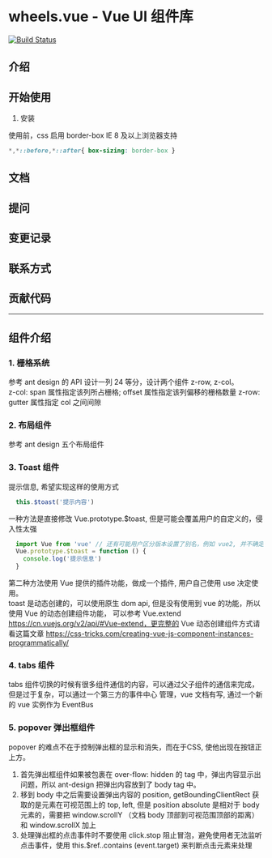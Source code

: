 # wheels.vue - Vue UI 组件库

[![Build Status](https://travis-ci.com/dogezhou/wheels.vue.svg?token=S9BrsoFPAZWAy5gdzFSy&branch=master)](https://travis-ci.com/dogezhou/wheels.vue)

## 介绍

## 开始使用

1. 安装

使用前，css 启用 border-box
IE 8 及以上浏览器支持
```css
*,*::before,*::after{ box-sizing: border-box }
```

## 文档

## 提问

## 变更记录

## 联系方式

## 贡献代码


---
## 组件介绍

### 1. 栅格系统
参考 ant design 的 API 设计一列 24 等分，设计两个组件 z-row, z-col。  
z-col: span 属性指定该列所占栅格; offset 属性指定该列偏移的栅格数量
z-row: gutter 属性指定 col 之间间隙

### 2. 布局组件
参考 ant design 五个布局组件

### 3. Toast 组件
提示信息, 希望实现这样的使用方式
```javascript
  this.$toast('提示内容')
```
一种方法是直接修改 Vue.prototype.$toast, 但是可能会覆盖用户的自定义的，侵入性太强  
```javascript
  import Vue from 'vue' // 还有可能用户区分版本设置了别名，例如 vue2, 并不确定
  Vue.prototype.$toast = function () {
    console.log('提示信息')
  }
```
第二种方法使用 Vue 提供的插件功能，做成一个插件, 用户自己使用 use 决定使用。  
toast 是动态创建的，可以使用原生 dom api, 但是没有使用到 vue 的功能，所以使用 Vue 的动态创建组件功能，
可以参考 Vue.extend https://cn.vuejs.org/v2/api/#Vue-extend，更完整的 Vue 动态创建组件方式请看这篇文章
https://css-tricks.com/creating-vue-js-component-instances-programmatically/

### 4. tabs 组件
tabs 组件切换的时候有很多组件通信的内容，可以通过父子组件的通信来完成，但是过于复杂，可以通过一个第三方的事件中心
管理，vue 文档有写, 通过一个新的 vue 实例作为 EventBus

### 5. popover 弹出框组件
popover 的难点不在于控制弹出框的显示和消失，而在于CSS, 使他出现在按钮正上方。  
1. 首先弹出框组件如果被包裹在 over-flow: hidden 的 tag 中，弹出内容显示出问题，所以 ant-design 把弹出内容放到了
body tag 中。  
2. 移到 body 中之后需要设置弹出内容的 position, getBoundingClientRect 获取的是元素在可视范围上的 top, left,
但是 position absolute 是相对于 body 元素的，需要把 window.scrollY （文档 body 顶部到可视范围顶部的距离）
 和 window.scrollX 加上
 3. 处理弹出框的点击事件时不要使用 click.stop 阻止冒泡，避免使用者无法监听点击事件，使用 this.$ref.<name>.contains
 (event.target) 来判断点击元素来处理